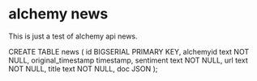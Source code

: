 # alchemy news
This is just a test of alchemy api news.


CREATE TABLE news (
    id          BIGSERIAL PRIMARY KEY,
    alchemyid   text NOT NULL,
    original_timestamp timestamp,
    sentiment   text NOT NULL,
    url         text NOT NULL,
    title       text NOT NULL,
    doc         JSON
);
